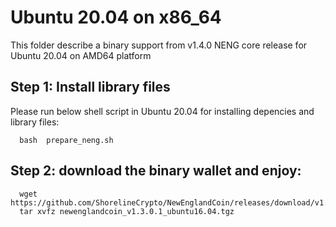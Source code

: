 # Ubuntu 20.04 on x86_64

This folder describe a binary support from v1.4.0 NENG core release for Ubuntu 20.04 on AMD64 platform 

## Step 1: Install library files
Please run below shell script in Ubuntu 20.04 for installing depencies and library files:
```
  bash  prepare_neng.sh
```

## Step 2: download the binary wallet and enjoy:
```
  wget https://github.com/ShorelineCrypto/NewEnglandCoin/releases/download/v1.3.0.1/newenglandcoin_v1.3.0.1_ubuntu16.04.tgz
  tar xvfz newenglandcoin_v1.3.0.1_ubuntu16.04.tgz
```
